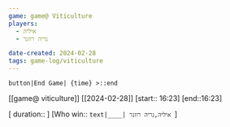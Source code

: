 ```yaml
---
game: game@ Viticulture
players:
  - איליה
  - נריה רוזנר

date-created: 2024-02-28
tags: game-log/viticulture
---
```

`button|End Game| {time} >::end` 

[[game@  viticulture]] [[2024-02-28]] [start:: 16:23] [end::16:23]  

[ duration::  ]
[Who win:: `text|____| איליה,נריה רוזנר `]
